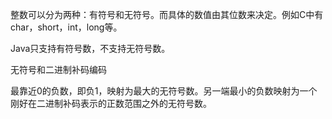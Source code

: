 整数可以分为两种：有符号和无符号。而具体的数值由其位数来决定。例如C中有char，short，int，long等。

Java只支持有符号数，不支持无符号数。


无符号和二进制补码编码

最靠近0的负数，即负1，映射为最大的无符号数。另一端最小的负数映射为一个刚好在二进制补码表示的正数范围之外的无符号数。